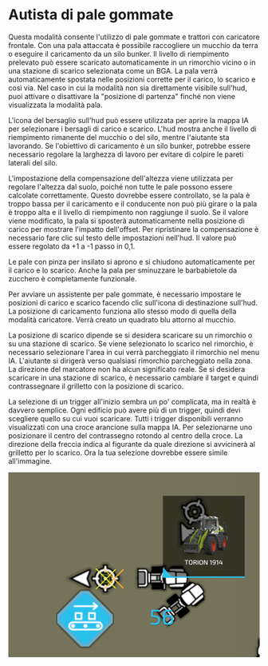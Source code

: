 # Autista di pale gommate


Questa modalità consente l'utilizzo di pale gommate e trattori con caricatore frontale.
Con una pala attaccata è possibile raccogliere un mucchio da terra o eseguire il caricamento da un silo bunker.
Il livello di riempimento prelevato può essere scaricato automaticamente in un rimorchio vicino o in una stazione di scarico selezionata come un BGA.
La pala verrà automaticamente spostata nelle posizioni corrette per il carico, lo scarico e così via.
Nel caso in cui la modalità non sia direttamente visibile sull'hud, puoi attivare o disattivare la "posizione di partenza" finché non viene visualizzata la modalità pala.

L'icona del bersaglio sull'hud può essere utilizzata per aprire la mappa IA per selezionare i bersagli di carico e scarico.
L'hud mostra anche il livello di riempimento rimanente del mucchio o del silo, mentre l'aiutante sta lavorando.
Se l'obiettivo di caricamento è un silo bunker, potrebbe essere necessario regolare la larghezza di lavoro per evitare di colpire le pareti laterali del silo.
      
L'impostazione della compensazione dell'altezza viene utilizzata per regolare l'altezza dal suolo, poiché non tutte le pale possono essere calcolate correttamente.
Questo dovrebbe essere controllato, se la pala è troppo bassa per il caricamento e il conducente non può più girare o la pala è troppo alta e il livello di riempimento non raggiunge il suolo.
Se il valore viene modificato, la pala si sposterà automaticamente nella posizione di carico per mostrare l'impatto dell'offset.
Per ripristinare la compensazione è necessario fare clic sul testo delle impostazioni nell'hud. Il valore può essere regolato da +1 a -1 passo in 0,1.

Le pale con pinza per insilato si aprono e si chiudono automaticamente per il carico e lo scarico.
Anche la pala per sminuzzare le barbabietole da zucchero è completamente funzionale.



Per avviare un assistente per pale gommate, è necessario impostare le posizioni di carico e scarico facendo clic sull'icona di destinazione sull'hud.
La posizione di caricamento funziona allo stesso modo di quella della modalità caricatore. Verrà creato un quadrato blu attorno al mucchio.

La posizione di scarico dipende se si desidera scaricare su un rimorchio o su una stazione di scarico.
Se viene selezionato lo scarico nel rimorchio, è necessario selezionare l'area in cui verrà parcheggiato il rimorchio nel menu IA.
L'aiutante si dirigerà verso qualsiasi rimorchio parcheggiato nella zona. La direzione del marcatore non ha alcun significato reale.
Se si desidera scaricare in una stazione di scarico, è necessario cambiare il target e quindi contrassegnare il grilletto con la posizione di scarico.



La selezione di un trigger all'inizio sembra un po' complicata, ma in realtà è davvero semplice.
Ogni edificio può avere più di un trigger, quindi devi scegliere quello su cui vuoi scaricare.
Tutti i trigger disponibili verranno visualizzati con una croce arancione sulla mappa IA.
Per selezionarne uno posizionare il centro del contrassegno rotondo al centro della croce.
La direzione della freccia indica al figurante da quale direzione si avvicinerà al grilletto per lo scarico.
Ora la tua selezione dovrebbe essere simile all'immagine.


![Image](/translation_data/shovelloadertrigger_0_0_830_610.png)

